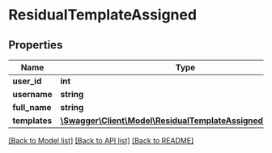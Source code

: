 # ResidualTemplateAssigned

## Properties
Name | Type | Description | Notes
------------ | ------------- | ------------- | -------------
**user_id** | **int** |  | [optional] 
**username** | **string** |  | [optional] 
**full_name** | **string** |  | [optional] 
**templates** | [**\Swagger\Client\Model\ResidualTemplateAssignedTemplates[]**](ResidualTemplateAssignedTemplates.md) |  | [optional] 

[[Back to Model list]](../../README.md#documentation-for-models) [[Back to API list]](../../README.md#documentation-for-api-endpoints) [[Back to README]](../../README.md)

